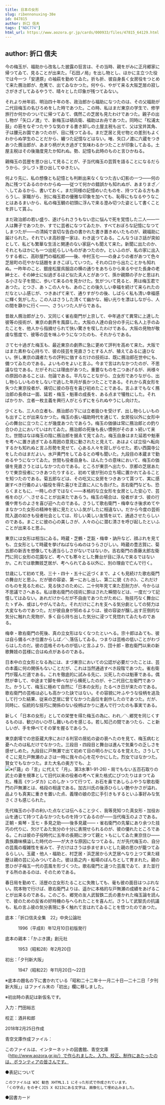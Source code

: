 ```yaml
---
title: 日本の女形
slug: ribennonuxing-38e
id: 047815
author: 折口 信夫
tags: ["NDC774"]
html_url: https://www.aozora.gr.jp/cards/000933/files/47815_64129.html
---
```


## author: 折口 信夫

今の梅玉が、福助から改名した披露の狂言は、その当時、親をがみに正月郷家に帰つてゐて、見ることが出来た。「石田ノ局」を出し物とし、ほかに主立つた役では今一つ「安達原」の袖萩を勤めてゐた。折も折、彼自身長く女房役をつとめて来た鴈治郎が、危篤で、出てゐなかつた。何やら、やがて来る大阪芝居の寂しさがきざしてゐるやうで、晴々とした印象が残つてゐない。

それより卅年前、明治四十年の冬、政治郎から福助になつたのは、その父福助が二代目梅玉の名びろめをした時であつた。この時、私はまだ東京の学生で、修学旅行か何かのついでに帰つてゐて、偶然この芝居も見たわけであつた。親子の出し物が「矢口ノ渡」で、新梅玉は頓兵衛、福助はお舟であつた。同時に「松浦太鼓」の筋をなぞつたやうな気のする書き卸しの土屋主税も出て、父は宝井其角、子は腰元お園であつたのが、目に残つてゐる。まだ芝居と見せ物との差別もよくわからぬ学生のことだから、纏つた記憶などはない。唯、矢口ノ渡に六蔵をつきあつた鴈治郎が、あまり柄が大き過ぎて気味わるかつたことが印象してゐる。土屋主税はその後幾度見たか知れぬ。勢、記憶も此時のものと言ひかねる。

親梅玉の芸歴を思ひ出して見ることが、子当代梅玉の芸質を語ることになるだらうから、少しづゝ思ひ出してゆきたい。

何より先に、私の想像とも記憶とも判断出来なくなつた古い幻影の一つ――何の為に残つてゐるのかわからぬ――従つて何かの錯誤かも知れぬが、あまりまざ／＼してゐるから、書いておく。まだ同様の記憶めいたものを、持つてゐる方もあらうし、家職がら、別に梅玉君の優雅な印象を加へても、恥辱にもなるやうなことはあるまいから、私の梅玉観の初頭に浮んで来る澄み切つた姿として書くことを許して貰ふ。

まだ政治郎の若い盛り、遂げられさうもない恋に悩んで死を覚悟した二人――一人は舞子であつたか、すでに芸者になつてゐたか、すべておぼろな記憶になつてしまつたが――の清純で哀切な告白の書かれた書き置きめいたものが、親福助に届けられた。それでいま高砂屋一家は、わき返つてゐる。こんなうはさ話が突如として、私ども繁華な生活と関連のない家庭へも聞えて来た。新聞に出たのか、それともほかにも一つ出処らしいものがあつたのか。といふのが、私の家に出入りする者に、高砂屋門の福松郎――後、中村玉七――の身よりの者があつて色々芝居町の花やかな話題をまきこぼしていつた。それの口から出たことかも知れぬ。一昨年のこと、銀座松屋呉服店の横の通りをあちらから来るやせた長身の老紳士と、その紳士に似過ぎるほど似た夫人とがあつて、孫か親類の子かと思はれる小さな子を間に、歩いて来るのを見かけた。気がついて見ると、男は梅玉君であつた。とつさ、あゝこの人々も、あのことの後久しい幸福を続けて来られたのだなといふ感じが、つきあげて来て、通りすがりの後、しばらく私も清い幸福感に輝く気がした。この人はさうした清くて幽かな、細い光りを漂はしながら、人の間を静かに行く――、さういつた人がらである。



昔故人鴈治郎が上り、又同じく雀右衛門が上京して、中年過ぎて異常に上達した彼等の技術が、東京の劇界を風靡した。大阪の人達の自分の手元に名人上手のゐたことを、他人から指摘せられて快い驚きを喫したわけである。大阪の見物が敬虔な態度で、彼等の芸を味ふやうになつたのも、それからである。

さて七十過ぎた梅玉も、最近東京の劇界に急に更めて評判を高めて来た。大阪ではまた素朴な心持ちで、彼の技芸を見直さうとする人が、殖えてゐるに違ひない。併し東京の識者たちの評判に価するだけの技術は、既に鴈治郎在世中にも、備つてゐたのである。よいものをよいと言ふ。今まで言はれなかつたのが、不思議な位である。だがそれには理由があつた。重要なものを二つあげるが、尚様々の原因のあることは、勿論である。平凡なことながら、立女形でありながら、出し物らしいものをしないで過した年月が長かつたことである。それから真女形を失つた東京役者が、痛切に彼の存在を喜び初めたことである。言ふまでもなく鴈治郎の長命は一面、延若・梅玉・魁車の成長を、ある点まで犠牲にした。そればかりか、立者一枚主義を興行人がとらずにをられぬやうにし向けた。

少くとも、三人の立者も、鴈治郎の下には立者扱ひを受けず、出し物らしいものも出すことが出来なかつた。梅玉の長い福助時代を通じて、女房役以外に女形中心の舞台に立つたことが幾度あつたであらう。梅玉の価値は常に鴈治郎との釣り合ひの上においていはれてゐた。鴈治郎の死後も長い慣例がそのまゝ続いて来た。世間はなほ梅玉の陰に鴈治郎を据ゑて見てゐた。梅玉自身はまた延若や魁車を考へに置き過ぎてゐる周囲の意見に動されたと見えて、あはよくば立役へ転向するかも知れぬと言ふ形勢を見せて、心ある人々を寂しがらせた。若い西園寺公をしたのはまだよい。水戸黄門をしてゐるとの噂も聞いた。九段目の本蔵まで勤めるやうになつてゐた。世間も役者自身も、ほんたうの意味において、梅玉の価値を見直さうとはしなかつたのである。ところが東京へ出たり、京都の芝居あたりで東京役者につきあつたりすると、初めて彼が別の立ち場に置かれてゐることを知つたのである。菊五郎などは、その吃又に女房をつきあつて貰つて、実に感謝すべき行儀のよい脇役を得た喜びを正直に人にも告げた。吉右衛門なども、恐らくまともに、一時しのぎではなく――本格的な立女形を女房とした安心で、芸格をのび／＼させることが出来たであらう。梅玉の場合は、役者がまづ、彼の行儀や育ちのよさを喜び迎へたのである。さうして歌右衛門・梅幸なき後求めてやまなかつた女形の精神を彼に見たといふ気がしたに相違ない。だから今度の芸術院入選の如きも役者社会としては、珍しい美しい友情を以て、通過させたらしいのである。まことに彼の心の美しさが、人々の心に潜む清さを呼び起したといふことが出来ると思ふ。

東京には女形は相当にゐる。時蔵・芝鶴・芝翫・梅幸・訥升など、顔ぶれを見ても、立女形として時蔵を挙げねばならぬのはうらさびしい。時蔵の豊志賀に、菊五郎の新吉を想像しても適当らしさがないではないか。吉右衛門の斎藤太郎左衛門に同じ女形の花園など、考へても寒々とした舞台が目に浮んで来るではないか。これでは歌舞妓芝居が、考へられてゐる以外に、別の理由で亡んで行く。



廿歳にして初めて見、三十・四十・五十に近づくまで、よくも見続けた歌右衛門の舞台だと思ふ。だが彼の容姿、第一におし出し、第二に貌《カホ》、これだけのものを見るために、見る快さのために、二十何年見て来た忍耐力が、今からは不思議でさへある。私は歌右衛門の技術に酔はされた瞬間などは、一度だつて記憶してはゐない。あれだけからだが不自由であつたがために、殆技巧なく舞台にたゝずみ、或はしやがんでゐた。それだけにこれを支へる気分劇としての努力は大変なものであつた。だが彼自身が努めるよりは、彼の容姿が醸し出す圧倒的な気分に触れた見物が、多く自ら持ち出した気分に浸つて見惚れてゐたものである。

梅幸・歌右衛門の死後、真の立女形はなくなつたといへる。宗十郎はゐても、彼は自ら備るべき位置からしば／＼落伍してゐる。つまりは芸格の低いことがわづらはしたのだ。彼の芸格そのものが低いと言ふより、団十郎・歌右衛門以来の新歌舞妓の芸様に合はぬ点があるのである。

日本中の立女形となる為には、まづ東京においての公認が必要だつたことは、芸の本義に何の関係もないことだが、これは当然通過すべき段階であつた。雀右衛門が履んだ道である。これを徹底的に試みる先に、災死したのは魁車である。偶然が幸して、中途まで脚を伸べながら横死したのが、十二代目仁左衛門であつた。かうして、梅玉に極めて自然に「日本の女形」たるべき日が来たのである。歌右衛門の芸格は必しも高かつた訣ではない。その容貌に叶ふやうな役柄を追及して行つた結果、従来の芝居に曾てなかつた品位を創作したのであつた。だが、同時に、伝統的な技巧に関係のない役柄ばかりに進んで行つたのも事実である。

新しく「日本の女形」としての栄誉を得た梅玉の為に、われ／＼郷党を同じくするものは、歓びのいひ尽し難いものを感じる。若し知己の間であつたら、こと新しいが、手を伸べてその掌を握るであらう。

東京劇場での忠臣蔵大序における判官の居処の姿の衰へたのを見て、梅玉病むと憂へたのは私だけでなかつた。三段目・四段目と舞台は進んで気乗りの乏しさを感ぜしめた。九段目に戸無瀬で出て初めて目の明らかになるを覚えた。さうしてそこに見た戸無瀬のよさは一時に我々の心を花やかにした。烈女ではなかつた。賢女でもなかつた。また大名の奥方でも、上![※(「藹」の「言」に代えて「月」、第3水準1-91-26)](https://www.aozora.gr.jp/cards/000933/files/../../../gaiji/1-91/1-91-26.png)・局でもない五百石取りの武士の妻を規準として旧代以来の役者の考へて来た格式にぴつたりはまつてゐた。権高《ケンダカ》にのしかゝつて行つて、お石を鼻であしらふやうな歌右衛門の戸無瀬とは、格段の相違である。加古川氏の後添ひらしい艶やかさが溢れ、品よりも真実に重きを置いた点、義理の娘の恋に手引きもするといふ事好みな気さくさも感じられた。

先代梅玉の小手の利いた点などは伝へること少く、我等見知つた真女形・加役お山を通じて持つてゐなかつたものを持つてゐるのが――当代梅玉のよさである。正朝・紫琴・玉七・多見之助――後多見蔵――・雀右衛門の先輩にあり余つた技巧の代りに、欠けてゐた気分の十分に表現せられるのが、彼の優れたところである。これは彼の子役時代に五年の長期に渉つて親とゝもにしてゐた東京住ひ――貴族趣味横溢した時代の――が大きな原因になつてゐる。だが先代梅玉の、自分の芸風の複雑性を省みて、子だけはさうは歩ませまいとした親の思ひが籠つてゐるらしい。玉蔵・他人・福助と、村芝居・浜芝居から大芝居へなり上つて来た経歴は親の芸に沁みついてゐた。彼は島之内・船場のぼんちとして育まれた。親の思ひが子梅玉一代の芸風を形づくつた。歌右衛門と違つた芸風でゐて、また並行する所のあるのは、そのためである。

春日局を勤めて、活歴の立女形たることに失敗しても、毫も彼の面目はつぶれない。院本物で行けば、歌右衛門よりは、遥かに本格的な戸無瀬の成績をあげることが出来るのである。このごろ、郷党の友人武智鉄二氏の書かれた梅玉論を読んで、彼のための反省の好時機の与へられたことを喜んだ。さうして武智氏の抗議も、私の言ふ彼の気分表現に多く触れて言はれてゐることを悟つたのであつた。













底本：「折口信夫全集　22」中央公論社

　　　1996（平成8）年12月10日初版発行

底本の親本：「かぶき讃」創元社

　　　1953（昭和28）年2月20日

初出：「夕刊新大阪」

　　　1947（昭和22）年11月20日～22日

※底本の題名の下に書かれている「昭和二十二年十一月二十日―二十二日「夕刊新大阪」」はファイル末の「初出」欄に移しました。

※初出時の表記は新仮名です。

入力：門田裕志

校正：酒井和郎

2018年2月25日作成

青空文庫作成ファイル：

このファイルは、インターネットの図書館、青空文庫（http://www.aozora.gr.jp/）で作られました。入力、校正、制作にあたったのは、ボランティアの皆さんです。











●表記について


	このファイルは W3C 勧告 XHTML1.1 にそった形式で作成されています。
	「くの字点」をのぞくJIS X 0213にある文字は、画像化して埋め込みました。







●図書カード